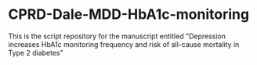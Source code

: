 # CPRD-Dale-MDD-HbA1c-monitoring
This is the script repository for the manuscript entitled "Depression increases HbA1c monitoring frequency and risk of all-cause mortality in Type 2 diabetes"
